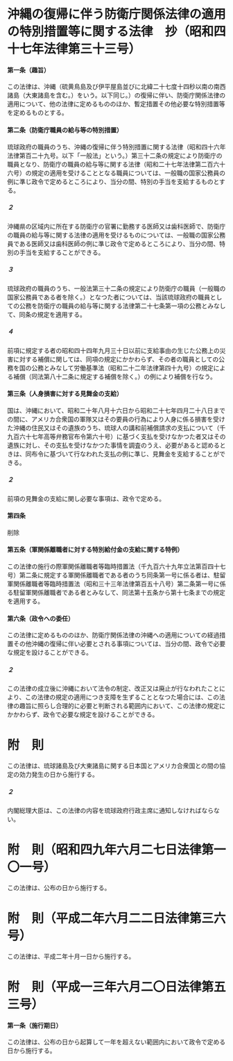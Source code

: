 # 沖縄の復帰に伴う防衛庁関係法律の適用の特別措置等に関する法律　抄（昭和四十七年法律第三十三号）
#### 第一条（趣旨）
この法律は、沖縄（硫黄鳥島及び伊平屋島並びに北緯二十七度十四秒以南の南西諸島（大東諸島を含む。）をいう。以下同じ。）の復帰に伴い、防衛庁関係法律の適用について、他の法律に定めるもののほか、暫定措置その他必要な特別措置等を定めるものとする。
#### 第二条（防衛庁職員の給与等の特別措置）
琉球政府の職員のうち、沖縄の復帰に伴う特別措置に関する法律（昭和四十六年法律第百二十九号。以下「一般法」という。）第三十二条の規定により防衛庁の職員となり、防衛庁の職員の給与等に関する法律（昭和二十七年法律第二百六十六号）の規定の適用を受けることとなる職員については、一般職の国家公務員の例に準じ政令で定めるところにより、当分の間、特別の手当を支給するものとする。
##### ２
沖縄県の区域内に所在する防衛庁の官署に勤務する医師又は歯科医師で、防衛庁の職員の給与等に関する法律の適用を受けるものについては、一般職の国家公務員である医師又は歯科医師の例に準じ政令で定めるところにより、当分の間、特別の手当を支給することができる。
##### ３
琉球政府の職員のうち、一般法第三十二条の規定により防衛庁の職員（一般職の国家公務員である者を除く。）となつた者については、当該琉球政府の職員としての公務を防衛庁の職員の給与等に関する法律第二十七条第一項の公務とみなして、同条の規定を適用する。
##### ４
前項に規定する者の昭和四十四年九月三十日以前に支給事由の生じた公務上の災害に対する補償に関しては、同項の規定にかかわらず、その者の職員としての公務を国の公務とみなして労働基準法（昭和二十二年法律第四十九号）の規定による補償（同法第八十二条に規定する補償を除く。）の例により補償を行なう。
#### 第三条（人身損害に対する見舞金の支給）
国は、沖縄において、昭和二十年八月十六日から昭和二十七年四月二十八日までの間に、アメリカ合衆国の軍隊又はその要員の行為により人身に係る損害を受けた沖縄の住民又はその遺族のうち、琉球人の講和前補償請求の支払について（千九百六十七年高等弁務官布令第六十号）に基づく支払を受けなかつた者又はその遺族に対し、その支払を受けなかつた事情を調査のうえ、必要があると認めるときは、同布令に基づいて行なわれた支払の例に準じ、見舞金を支給することができる。
##### ２
前項の見舞金の支給に関し必要な事項は、政令で定める。
#### 第四条
削除
#### 第五条（軍関係離職者に対する特別給付金の支給に関する特例）
この法律の施行の際軍関係離職者等臨時措置法（千九百六十九年立法第百四十七号）第二条に規定する軍関係離職者である者のうち同条第一号に係る者は、駐留軍関係離職者等臨時措置法（昭和三十三年法律第百五十八号）第二条第一号に係る駐留軍関係離職者である者とみなして、同法第十五条から第十七条までの規定を適用する。
#### 第六条（政令への委任）
この法律に定めるもののほか、防衛庁関係法律の沖縄への適用についての経過措置その他沖縄の復帰に伴い必要とされる事項については、当分の間、政令で必要な規定を設けることができる。
##### ２
この法律の成立後に沖縄において法令の制定、改正又は廃止が行なわれたことにより、この法律の規定の適用につき支障を生ずることとなつた場合には、この法律の趣旨に照らし合理的に必要と判断される範囲内において、この法律の規定にかかわらず、政令で必要な規定を設けることができる。
# 附　則
この法律は、琉球諸島及び大東諸島に関する日本国とアメリカ合衆国との間の協定の効力発生の日から施行する。
##### ２
内閣総理大臣は、この法律の内容を琉球政府行政主席に通知しなければならない。
# 附　則（昭和四九年六月二七日法律第一〇一号）
この法律は、公布の日から施行する。
# 附　則（平成二年六月二二日法律第三六号）
この法律は、平成二年十月一日から施行する。
# 附　則（平成一三年六月二〇日法律第五三号）
#### 第一条（施行期日）
この法律は、公布の日から起算して一年を超えない範囲内において政令で定める日から施行する。

